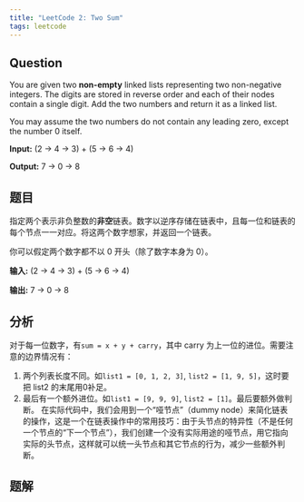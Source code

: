 ```yaml
---
title: "LeetCode 2: Two Sum"
tags: leetcode
---
```


## Question
You are given two **non-empty** linked lists representing two non-negative integers. The digits are stored in reverse order and each of their nodes contain a single digit. Add the two numbers and return it as a linked list.

You may assume the two numbers do not contain any leading zero, except the number 0 itself.

**Input:** (2 -> 4 -> 3) + (5 -> 6 -> 4)

**Output:** 7 -> 0 -> 8

## 题目
指定两个表示非负整数的**非空**链表。数字以逆序存储在链表中，且每一位和链表的每个节点一一对应。将这两个数字想家，并返回一个链表。

你可以假定两个数字都不以 0 开头（除了数字本身为 0）。

**输入:** (2 -> 4 -> 3) + (5 -> 6 -> 4)

**输出:** 7 -> 0 -> 8

## 分析
对于每一位数字，有`sum = x + y + carry`，其中 carry 为上一位的进位。需要注意的边界情况有：
1. 两个列表长度不同。如`list1 = [0, 1, 2, 3]`, `list2 = [1, 9, 5]`，这时要把 list2 的末尾用0补足。
2. 最后有一个额外进位。如`list1 = [9, 9, 9]`, `list2 = [1]`。最后要额外做判断。
在实际代码中，我们会用到一个“哑节点”（dummy node）来简化链表的操作，这是一个在链表操作中的常用技巧：由于头节点的特异性（不是任何一个节点的“下一个节点”），我们创建一个没有实际用途的哑节点，用它指向实际的头节点，这样就可以统一头节点和其它节点的行为，减少一些额外判断。

## 题解
